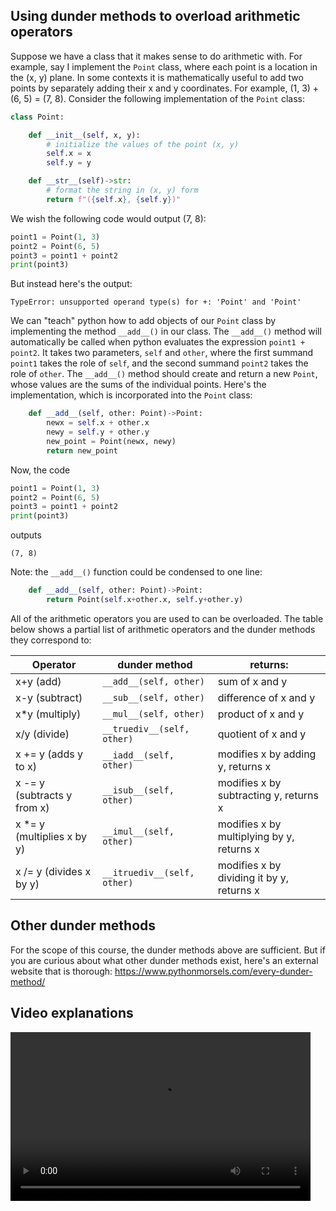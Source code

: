 ## Using dunder methods to overload arithmetic operators
Suppose we have a class that it makes sense to do arithmetic with. For example, say I implement the `Point` class, where each point is a location in the (x, y) plane. In some contexts it is mathematically useful to add two points by separately adding their x and y coordinates. For example, (1, 3) + (6, 5) = (7, 8). Consider the following implementation of the `Point` class:
```python
class Point:

    def __init__(self, x, y):
        # initialize the values of the point (x, y)
        self.x = x
        self.y = y

    def __str__(self)->str:
        # format the string in (x, y) form
        return f"({self.x}, {self.y})"
```
    
We wish the following code would output (7, 8):
```python
point1 = Point(1, 3)
point2 = Point(6, 5)
point3 = point1 + point2
print(point3)
```
But instead here's the output:
```
TypeError: unsupported operand type(s) for +: 'Point' and 'Point'
```
We can "teach" python how to add objects of our `Point` class by implementing the method `__add__()` in our class. The `__add__()` method will automatically be called when python evaluates the expression `point1 + point2`. It takes two parameters, `self` and `other`, where the first summand `point1` takes the role of `self`, and the second summand `point2` takes the role of `other`. The `__add__()` method should create and return a new `Point`, whose values are the sums of the individual points. Here's the implementation, which is incorporated into the `Point` class:
```python
    def __add__(self, other: Point)->Point:
        newx = self.x + other.x
        newy = self.y + other.y
        new_point = Point(newx, newy)
        return new_point
```
Now, the code
```python
point1 = Point(1, 3)
point2 = Point(6, 5)
point3 = point1 + point2
print(point3)
```
outputs
```
(7, 8)
```
Note: the `__add__()` function could be condensed to one line:
```python
    def __add__(self, other: Point)->Point:
        return Point(self.x+other.x, self.y+other.y)
```
All of the arithmetic operators you are used to can be overloaded. The table below shows a partial list of arithmetic operators and the dunder methods they correspond to:

| Operator | dunder method | returns:|
| -------- | ------- | ------- |
| x+y (add) | `__add__(self, other)` | sum of x and y |
| x-y (subtract) | `__sub__(self, other)` | difference of x and y |
| x*y (multiply) | `__mul__(self, other)` | product of x and y |
| x/y (divide) | `__truediv__(self, other)` | quotient of x and y |
| x += y (adds y to x)| `__iadd__(self, other)` | modifies x by adding y, returns x |
| x -= y (subtracts y from x)| `__isub__(self, other)` | modifies x by subtracting y, returns x |
| x *= y (multiplies x by y)| `__imul__(self, other)` | modifies x by multiplying by y, returns x |
| x /= y (divides x by y)| `__itruediv__(self, other)` | modifies x by dividing it by y, returns x |


## Other dunder methods
For the scope of this course, the dunder methods above are sufficient. But if you are curious about what other dunder methods exist, here's an external website that is thorough: <a href="https://www.pythonmorsels.com/every-dunder-method/" target="_blank">https://www.pythonmorsels.com/every-dunder-method/</a>

## Video explanations
<video src="https://cs.du.edu/~ftl/1352/videos/classes2/arithmetic_dunder.mp4" width="480" height="270" controls></video>
